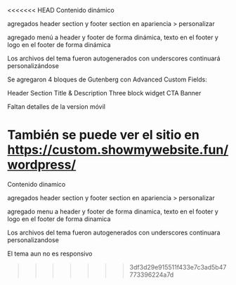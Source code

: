 <<<<<<< HEAD
Contenido dinámico

agregados header section y footer section en apariencia > personalizar

agregado menú a header y footer de forma dinámica, texto en el footer y logo en el footer de forma dinámica 

Los archivos del tema fueron autogenerados con underscores continuará personalizándose

Se agregaron 4 bloques de Gutenberg con Advanced Custom Fields: 

Header Section
Title & Description
Three block widget
CTA Banner

Faltan detalles de la version móvil

También se puede ver el sitio en https://custom.showmywebsite.fun/wordpress/
=======
Contenido dinamico

agregados header section y footer section en apariencia > personalizar

agregado menu a header y footer de forma dinamica, texto en el footer y logo en el footer de forma dinamica 

Los archivos del tema fueron autogenerados con underscores continuara personalizandose

El tema aun no es responsivo
>>>>>>> 3df3d29e915511f433e7c3ad5b47773396224a7d
